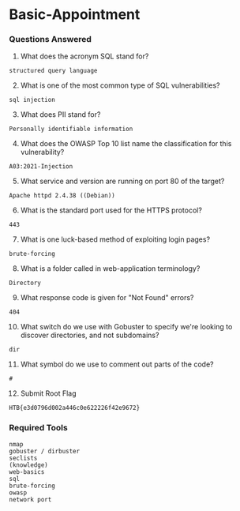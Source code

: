 # Basic-Appointment

### Questions Answered

1. What does the acronym SQL stand for?

```
structured query language
```

2. What is one of the most common type of SQL vulnerabilities?

```
sql injection
```

3. What does PII stand for?

```
Personally identifiable information
```

4. What does the OWASP Top 10 list name the classification for this vulnerability?

```
A03:2021-Injection
```

5. What service and version are running on port 80 of the target?

```
Apache httpd 2.4.38 ((Debian))
```


6. What is the standard port used for the HTTPS protocol?

```
443
```

7. What is one luck-based method of exploiting login pages?

```
brute-forcing
```

8. What is a folder called in web-application terminology?

```
Directory
```

9. What response code is given for "Not Found" errors?

```
404
```


10. What switch do we use with Gobuster to specify we're looking to discover directories, and not subdomains?

```
dir
```

11. What symbol do we use to comment out parts of the code?

```
#
```


12. Submit Root Flag

```
HTB{e3d0796d002a446c0e622226f42e9672} 
```



### Required Tools

```
nmap 
gobuster / dirbuster
seclists
(knowledge)
web-basics 
sql
brute-forcing
owasp
network port
```
